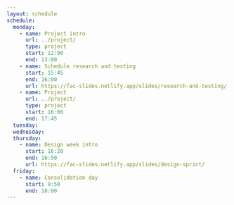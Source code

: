 ```yaml
---
layout: schedule
schedule:
  monday:
    - name: Project intro
      url: ../project/
      type: project
      start: 12:00
      end: 13:00
    - name: Schedule research and testing
      start: 15:45
      end: 16:00
      url: https://fac-slides.netlify.app/slides/research-and-testing/
    - name: Project
      url: ../project/
      type: project
      start: 16:00
      end: 17:45
  tuesday:
  wednesday:
  thursday:
    - name: Design week intro
      start: 16:20
      end: 16:50
      url: https://fac-slides.netlify.app/slides/design-sprint/
  friday:
    - name: Consolidation day
      start: 9:50
      end: 18:00
---
```

